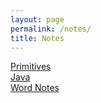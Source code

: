```yaml
---
layout: page
permalink: /notes/
title: Notes
---
```


<a href="https://wyndlow.github.io/page/2022/08/22/primitives.html">Primitives</a>
<br><a href="https://wyndlow.github.io/page/2022/08/20/javapart.html">Java</a>
<br><a href="https://wyndlow.github.io/page/Unknown.html">Word Notes</a>
